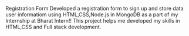 Registration Form
Developed a registration form to sign up and store data user informatiom using HTML,CSS,Node.js in MongoDB as a part of my Internship at Bharat Intern!!
This project helps me  developed my skills in HTML,CSS and Full stack development.
